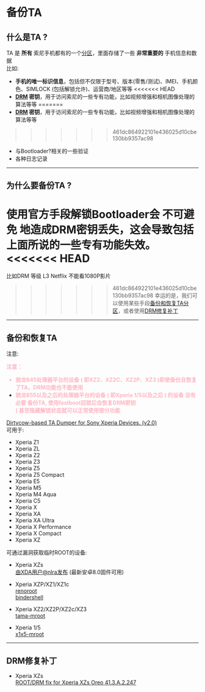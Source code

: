 # 备份TA

## 什么是TA ?

TA 是 **所有** 索尼手机都有的一个[分区](https://segmentfault.com/a/1190000021601415)，里面存储了一些 **非常重要的** 手机信息和数据  
比如:

* **手机的唯一标识信息**，包括但不仅限于型号、版本(零售/测试)、IMEI、手机颜色、SIMLOCK (包括解锁允许)、运营商/地区等等
<<<<<<< HEAD
* **[DRM](https://zh.wikipedia.org/wiki/%E6%95%B0%E5%AD%97%E7%89%88%E6%9D%83%E7%AE%A1%E7%90%86) 密钥**，用于访问索尼的一些专有功能，比如视频增强和相机图像处理的算法等等
=======
* **[DRM](https://zh.wikipedia.org/wiki/%E6%95%B0%E5%AD%97%E7%89%88%E6%9D%83%E7%AE%A1%E7%90%86) 密钥**，用于访问索尼的一些专有功能，比如视频增强和相机图像处理的算法等等  
>>>>>>> 461dc864922101e436025d10cbe130bb9357ac98
* 与Bootloader?相关的一些验证
* 各种日志记录

----

## 为什么要备份TA ?

使用官方手段解锁Bootloader会 **不可避免** 地造成DRM密钥丢失，这会导致包括上面所说的一些专有功能失效。  
<<<<<<< HEAD
=======
比如DRM 等级 L3 Netflix 不能看1080P影片  
>>>>>>> 461dc864922101e436025d10cbe130bb9357ac98
幸运的是，我们可以使用某些手段[备份和恢复TA分区](#备份和恢复ta)，或者使用[DRM修复补丁](#drm修复补丁)

----

## 备份和恢复TA

注意:


<font color=#FFB6C1 > <b> 注意：   
*  骁龙845处理器平台的设备 ( 即XZ2、XZ2C、XZ2P、XZ3 )即使备份且恢复了TA，DRM功能也不能使用  
*  骁龙855以及之后的处理器平台的设备 ( 即Xperia 1/5以及之后 ) 的设备 **没有必要** 备份TA, 使用fastboot回锁后会恢复DRM密钥  
( 甚至隐藏解锁状态就可以正常使用部分功能 </b> </font>

[Dirtycow-based TA Dumper for Sony Xperia Devices. (v2.0)](https://forum.xda-developers.com/t/universal-dirtycow-based-ta-backup-v2.3514236/)  
可用于:  

* Xperia Z1  
* Xperia ZL  
* Xperia Z2  
* Xperia Z3  
* Xperia Z5  
* Xperia Z5 Compact  
* Xperia E5  
* Xperia M5  
* Xperia M4 Aqua  
* Xperia C5  
* Xperia X  
* Xperia XA  
* Xperia XA Ultra  
* Xperia X Performance  
* Xperia X Compact  
* Xperia XZ  

可通过漏洞获取临时ROOT的设备:  

* Xperia XZs  
  [由XDA用户@nlra发布](https://forum.xda-developers.com/t/possible-way-to-backup-ta-drm-keys-maybe.4149145/post-85387751) (最新安卓8.0固件可用)

* Xperia XZP/XZ1/XZ1c  
  [renoroot](https://forum.xda-developers.com/t/xz1c-xz1-xzp-temp-root-exploit-to-backup-drm-keys-implemented.3795510/)  
  [bindershell](https://forum.xda-developers.com/t/xz1c-xz1-xzp-temp-root-exploit-via-cve-2019-2215-including-magisk-setup-locked-bl.4046641/)
* Xperia XZ2/XZ2P/XZ2c/XZ3  
  [tama-mroot](https://forum.xda-developers.com/t/xz2-xz2c-xz2p-xz3-temp-root-exploit-via-cve-2020-0041-including-magisk-setup.4099131/)
* Xperia 1/5  
  [x1x5-mroot](https://forum.xda-developers.com/t/xperia-1-5-temp-root-exploit-via-cve-2020-0041-including-magisk-setup.4146103/)

----

## DRM修复补丁

* Xperia XZs  
  [ROOT/DRM fix for Xperia XZs Oreo 41.3.A.2.247](https://forum.xda-developers.com/t/root-drm-fix-for-xperia-xzs-oreo-41-3-a-2-247.3726911/)